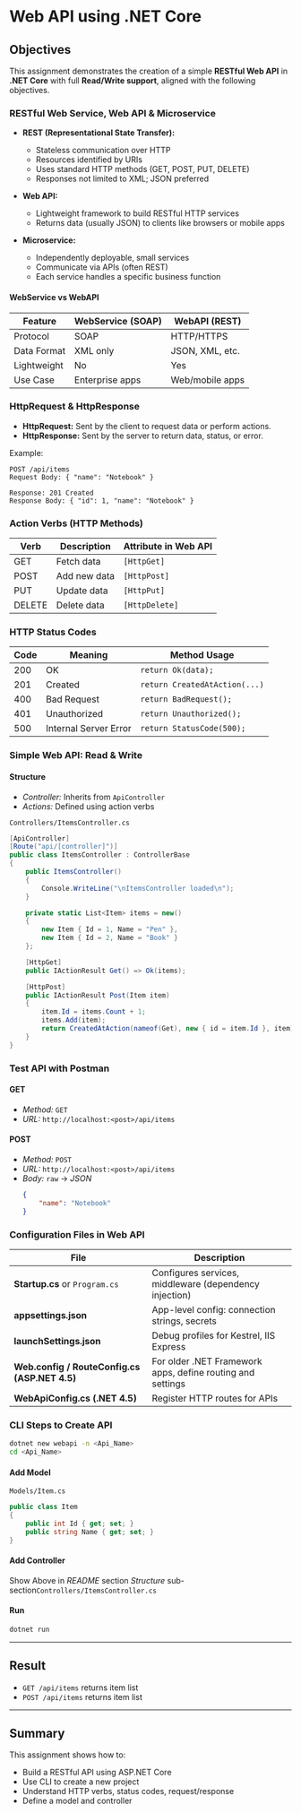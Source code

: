 # Web API using .NET Core

## Objectives

This assignment demonstrates the creation of a simple **RESTful Web API** in **.NET Core** with full **Read/Write support**, aligned with the following objectives.

### RESTful Web Service, Web API & Microservice

- **REST (Representational State Transfer):**
  - Stateless communication over HTTP
  - Resources identified by URIs
  - Uses standard HTTP methods (GET, POST, PUT, DELETE)
  - Responses not limited to XML; JSON preferred

- **Web API:**
  - Lightweight framework to build RESTful HTTP services
  - Returns data (usually JSON) to clients like browsers or mobile apps

- **Microservice:**
  - Independently deployable, small services
  - Communicate via APIs (often REST)
  - Each service handles a specific business function

#### WebService vs WebAPI

| Feature            | WebService (SOAP) | WebAPI (REST)        |
|--------------------|-------------------|-----------------------|
| Protocol           | SOAP               | HTTP/HTTPS            |
| Data Format        | XML only           | JSON, XML, etc.       |
| Lightweight        | No                 | Yes                |
| Use Case           | Enterprise apps    | Web/mobile apps       |

### HttpRequest & HttpResponse

- **HttpRequest:** Sent by the client to request data or perform actions.
- **HttpResponse:** Sent by the server to return data, status, or error.

Example:
```http
POST /api/items
Request Body: { "name": "Notebook" }

Response: 201 Created
Response Body: { "id": 1, "name": "Notebook" }
```

### Action Verbs (HTTP Methods)

| Verb   | Description  | Attribute in Web API |
| ------ | ------------ | -------------------- |
| GET    | Fetch data   | `[HttpGet]`          |
| POST   | Add new data | `[HttpPost]`         |
| PUT    | Update data  | `[HttpPut]`          |
| DELETE | Delete data  | `[HttpDelete]`       |

###  HTTP Status Codes
| Code | Meaning               | Method Usage                  |
| ---- | --------------------- | ----------------------------- |
| 200  | OK                    | `return Ok(data);`            |
| 201  | Created               | `return CreatedAtAction(...)` |
| 400  | Bad Request           | `return BadRequest();`        |
| 401  | Unauthorized          | `return Unauthorized();`      |
| 500  | Internal Server Error | `return StatusCode(500);`     |

### Simple Web API: Read & Write

#### Structure

- *Controller:* Inherits from `ApiController`
- *Actions:* Defined using action verbs

`Controllers/ItemsController.cs`
```csharp
[ApiController]
[Route("api/[controller]")]
public class ItemsController : ControllerBase
{
    public ItemsController()
    {
        Console.WriteLine("\nItemsController loaded\n");
    }

    private static List<Item> items = new()
    {
        new Item { Id = 1, Name = "Pen" },
        new Item { Id = 2, Name = "Book" }
    };

    [HttpGet]
    public IActionResult Get() => Ok(items);

    [HttpPost]
    public IActionResult Post(Item item)
    {
        item.Id = items.Count + 1;
        items.Add(item);
        return CreatedAtAction(nameof(Get), new { id = item.Id }, item);
    }
}
```

### Test API with Postman
#### GET
- *Method:* `GET`
- *URL:* `http://localhost:<post>/api/items`
#### POST
- *Method:* `POST`
- *URL:* `http://localhost:<post>/api/items`
- *Body:* `raw` -> *JSON*
    ```json
    {
        "name": "Notebook"
    }
    ```

### Configuration Files in Web API
| File                                          | Description                                                |
| --------------------------------------------- | ---------------------------------------------------------- |
| **Startup.cs** or `Program.cs`                | Configures services, middleware (dependency injection)     |
| **appsettings.json**                          | App-level config: connection strings, secrets              |
| **launchSettings.json**                       | Debug profiles for Kestrel, IIS Express                    |
| **Web.config / RouteConfig.cs (ASP.NET 4.5)** | For older .NET Framework apps, define routing and settings |
| **WebApiConfig.cs (.NET 4.5)**                | Register HTTP routes for APIs                              |

### CLI Steps to Create API
```bash
dotnet new webapi -n <Api_Name>
cd <Api_Name>
```
#### Add Model

`Models/Item.cs`
```csharp
public class Item
{
    public int Id { get; set; }
    public string Name { get; set; }
}
```
#### Add Controller
Show Above in *README* section *Structure* sub-section`Controllers/ItemsController.cs`

#### Run
```bash
dotnet run
```
---
## Result
- `GET /api/items` returns item list
- `POST /api/items` returns item list
---
## Summary
This assignment shows how to:
- Build a RESTful API using ASP.NET Core
- Use CLI to create a new project
- Understand HTTP verbs, status codes, request/response
- Define a model and controller